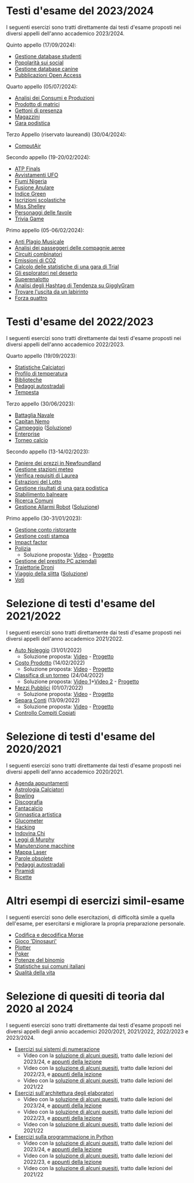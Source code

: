 # Testi d'esame del 2023/2024

I seguenti esercizi sono tratti direttamente dai testi d'esame proposti nei diversi appelli dell'anno accademico 2023/2024.

Quinto appello (17/09/2024):
- [Gestione database studenti](./esami2023-24/database_studenti/)
- [Popolarità sui social](./esami2023-24/popolarita_social/)
- [Gestione database canine](./esami2023-24/database_canile/)
- [Pubblicazioni Open Access](./esami2023-24/open_access/)

Quarto appello (05/07/2024):
- [Analisi dei Consumi e Produzioni](./esami2023-24/consumi_produzioni/)
- [Prodotto di matrici](./esami2023-24/prodotto_matrici/)
- [Gettoni di presenza](./esami2023-24/gettoni_presenza/)
- [Magazzini](./esami2023-24/magazzini/)
- [Gara podistica](./esami2023-24/gara_podistica/)

Terzo Appello (riservato laureandi) (30/04/2024):
- [ComputAir](./esami2023-24/computair/)

Secondo appello (19-20/02/2024):
- [ATP Finals](./esami2023-24/atp_finals/)
- [Avvistamenti UFO](./esami2023-24/avvistamenti_ufo/)
- [Fiumi Nigeria](./esami2023-24/fiumi_nigeria/)
- [Fusione Anulare](./esami2023-24/fusione_anulare/)
- [Indice Green](./esami2023-24/indice_green/)
- [Iscrizioni scolastiche](./esami2023-24/iscrizioni_scolastiche/)
- [Miss Shelley](./esami2023-24/miss_shelley/)
- [Personaggi delle favole](./esami2023-24/personaggi_favole/)
- [Trivia Game](./esami2023-24/trivia_game/)

Primo appello (05-06/02/2024):
- [Anti Plagio Musicale](./esami2023-24/anti_plagio_musicale/)
- [Analisi dei passeggeri delle compagnie aeree](./esami2023-24/analisi_passeggeri_aerei/)
- [Circuiti combinatori](./esami2023-24/circuiti_combinatori/)
- [Emissioni di CO2](./esami2023-24/emissioni_co2/)
- [Calcolo delle statistiche di una gara di Trial](./esami2023-24/gara_trial/)
- [Gli esploratori nel deserto](./esami2023-24/esploratori_deserto/)
- [Superenalotto](./esami2023-24/superenalotto/)
- [Analisi degli Hashtag di Tendenza su GigglyGram](./esami2023-24/analisi_hashtag/)
- [Trovare l'uscita da un labirinto](./esami2023-24/uscita_labirinto/)
- [Forza quattro](./esami2023-24/forza_quattro/)


# Testi d'esame del 2022/2023

I seguenti esercizi sono tratti direttamente dai testi d'esame proposti nei diversi appelli dell'anno accademico 2022/2023.

Quarto appello (19/09/2023):
- [Statistiche Calciatori](./esami2022-23/statistiche_calciatori/)
- [Profilo di temperatura](./esami2022-23/profilo_temperatura/)
- [Biblioteche](./esami2022-23/biblioteche/)
- [Pedaggi autostradali](./esami2022-23/pedaggi_autostradali/)
- [Tempesta](./esami2022-23/tempesta/)

Terzo appello (30/06/2023):
- [Battaglia Navale](./esami2022-23/battaglia_navale)
- [Capitan Nemo](./esami2022-23/capitan_nemo)
- [Campeggio](./esami2022-23/campeggio) ([Soluzione](./esami2022-23/campeggio/soluzione.py))
- [Enterprise](./esami2022-23/enterprise)
- [Torneo calcio](./esami2022-23/torneo_calcio)

Secondo appello (13-14/02/2023):
- [Paniere dei prezzi in Newfoundland](./esami2022-23/paniere_prezzi)
- [Gestione stazioni meteo](./esami2022-23/stazioni_meteo)
- [Verifica requisiti di Laurea](./esami2022-23/requisiti_laurea)
- [Estrazioni del Lotto](./esami2022-23/estrazioni_lotto)
- [Gestione risultati di una gara podistica](./esami2022-23/gara_podistica)
- [Stabilimento balneare](./esami2022-23/stabilimento_balneare)
- [Ricerca Comuni](./esami2022-23/ricerca_comuni)
- [Gestione Allarmi Robot](./esami2022-23/allarmi_robot) ([Soluzione](./esami2022-23/allarmi_robot/soluzione.py))

Primo appello (30-31/01/2023):
- [Gestione conto ristorante](./esami2022-23/conto_ristorante) 
- [Gestione costi stampa](./esami2022-23/costi_stampa)
- [Impact factor](./esami2022-23/impact_factor)
- [Polizia](./esami2022-23/polizia)
  - Soluzione proposta: [Video](https://youtu.be/e7KRSKSfkBM) - [Progetto](https://github.com/polito-info-2022/Settimane/tree/master/Esami/polizia)
- [Gestione del prestito PC aziendali](./esami2022-23/prestito_pc_aziendali)
- [Traiettorie Droni](./esami2022-23/traiettorie_droni)
- [Viaggio della slitta](./esami2022-23/viaggio_della_slitta) ([Soluzione](./esami2022-23/viaggio_della_slitta/soluzione.py))
- [Voti](./esami2022-23/voti)

# Selezione di testi d'esame del 2021/2022

I seguenti esercizi sono tratti direttamente dai testi d'esame proposti nei diversi appelli dell'anno accademico 2021/2022.

- [Auto Noleggio](esami2021-22/auto_noleggio) (31/01/2022)
  - Soluzione proposta: [Video](https://youtu.be/Qhke4XOch1Q) - [Progetto](https://github.com/polito-info-2022/Settimane/tree/master/Settimana14/auto_noleggio)
- [Costo Prodotto](esami2021-22/costo_prodotto) (14/02/2022)
  - Soluzione proposta: [Video](https://youtu.be/tjRcHRUY7Jo) - [Progetto](https://github.com/polito-info-2022/Settimane/tree/master/Settimana14/costo_prodotto)
- [Classifica di un torneo](esami2021-22/classifica_torneo) (24/04/2022)
  - Soluzione proposta: [Video 1](https://youtu.be/-GenonhFnCw)+[Video 2](https://youtu.be/usNo9p2I370) - [Progetto](https://github.com/polito-info-2022/Settimane/tree/master/Settimana14/classifica_torneo)
- [Mezzi Pubblici](esami2021-22/mezzi_pubblici) (01/07/2022)
  - Soluzione proposta: [Video](https://youtu.be/64WtQO3QSPQ) - [Progetto](https://github.com/polito-info-2022/Settimane/tree/master/Settimana14/mezzi_pubblici)
- [Separa Conti](esami2021-22/separa_conti) (13/09/2022)
  - Soluzione proposta: [Video](https://youtu.be/udb0aHCXGPY) - [Progetto](https://github.com/polito-info-2022/Settimane/tree/master/Settimana14/separa_conti)
- [Controllo Compiti Copiati](./esami2021-22/controllo_compiti)

# Selezione di testi d'esame del 2020/2021

I seguenti esercizi sono tratti direttamente dai testi d'esame proposti nei diversi appelli dell'anno accademico 2020/2021.

- [Agenda appuntamenti](esami2020-21/agenda)
- [Astrologia Calciatori](esami2020-21/astrologia_calciatori)
- [Bowling](esami2020-21/bowling)
- [Discografia](esami2020-21/discografia)
- [Fantacalcio](esami2020-21/fantacalcio)
- [Ginnastica artistica](esami2020-21/ginnastica_artistica)
- [Glucometer](esami2020-21/glucometer)
- [Hacking](esami2020-21/hacking)
- [Indovina Chi](esami2020-21/indovina_chi)
- [Leggi di Murphy](esami2020-21/murphy)
- [Manutenzione macchine](esami2020-21/manutenzione)
- [Mappa Laser](esami2020-21/mappa_laser)
- [Parole obsolete](esami2020-21/parole_obsolete)
- [Pedaggi autostradali](esami2020-21/pedaggi_autostradali)
- [Piramidi](esami2020-21/piramidi)
- [Ricette](esami2020-21/ricette)

# Altri esempi di esercizi simil-esame

I seguenti esercizi sono delle esercitazioni, di difficoltà simile a quella dell'esame, per esercitarsi e migliorare la
propria preparazione personale.

- [Codifica e decodifica Morse](esempi/morse)
- [Gioco 'Dinosauri'](esempi/dinosauri)
- [Plotter](esempi/plotter)
- [Poker](esempi/poker)
- [Potenze del binomio](esempi/potenze_binomio)
- [Statistiche sui comuni italiani](esempi/statistiche_comuni)
- [Qualità della vita](esempi/qdv)


# Selezione di quesiti di teoria dal 2020 al 2024

I seguenti esercizi sono tratti direttamente dai testi d'esame proposti nei diversi appelli degli annio accademici
2020/2021, 2021/2022, 2022/2023 e 2023/2024.

- [Esercizi sui sistemi di numerazione](teoria/numeri.md)
    - Video con la [soluzione di alcuni quesiti](https://youtu.be/1mSoNKT-0JE),
      tratto dalle lezioni del 2023/24,
      e [appunti della lezione](https://github.com/polito-informatica/Settimane2023/blob/main/Settimana14/esercizi_numerazione.txt)
    - Video con la [soluzione di alcuni quesiti](https://youtu.be/JfSvRRgj35Q),
      tratto dalle lezioni del 2022/23,
      e [appunti della lezione](https://github.com/polito-info-2022/Settimane/raw/master/Settimana14/TEORIA/L42-esercizi-numeri.pdf)
    - Video con la [soluzione di alcuni quesiti](https://youtu.be/NHuU4cKeDfM), tratto dalle lezioni del 2021/22
- [Esercizi sull'architettura degli elaboratori](teoria/architettura.md)
    - Video con la [soluzione di alcuni quesiti](https://youtu.be/hpcGqYonUPo),
      tratto dalle lezioni del 2023/24,
      e [appunti della lezione](https://github.com/polito-informatica/Settimane2023/blob/main/Settimana14/esercizi_architetture.txt)
    - Video con la [soluzione di alcuni quesiti](https://youtu.be/4UqjZzzJ1g8),
      tratto dalle lezioni del 2022/23,
      e [appunti della lezione](https://github.com/polito-info-2022/Settimane/raw/master/Settimana14/TEORIA/L43-esercizi-architetture.pdf)
    - Video con la [soluzione di alcuni quesiti](https://youtu.be/1BNqThR1YWU), tratto dalle lezioni del 2021/22
- [Esercizi sulla programmazione in Python](teoria/python.md)
    - Video con la [soluzione di alcuni quesiti](https://youtu.be/gxrnq7ChKws),
      tratto dalle lezioni del 2023/24,
      e [appunti della lezione](https://github.com/polito-informatica/Settimane2023/blob/main/Settimana14/esercizi_programmazione.txt)
    - Video con la [soluzione di alcuni quesiti](https://youtu.be/dmap7bnlb9s),
      tratto dalle lezioni del 2022/23,
      e [appunti della lezione](https://github.com/polito-info-2022/Settimane/raw/master/Settimana14/TEORIA/L44-esercizi-Python.pdf)
    - Video con la [soluzione di alcuni quesiti](https://youtu.be/6YCwZKBAoUc), tratto dalle lezioni del 2021/22
